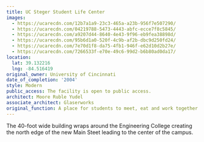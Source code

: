 ```yaml
---
title: UC Steger Student Life Center
images:
  - https://ucarecdn.com/12b7a1a9-23c3-465a-a23b-956f7e507290/
  - https://ucarecdn.com/04219788-5473-4443-abfc-ecce7f8c5845/
  - https://ucarecdn.com/a9207d44-8640-4e43-9f96-eb9fea38898d/
  - https://ucarecdn.com/95b6d1a0-520f-4c9b-af2b-dbc9d250fd24/
  - https://ucarecdn.com/7e70d1f8-da75-4fb1-946f-e62d10d2b27e/
  - https://ucarecdn.com/7266533f-e70e-49c6-99d2-b6b80ad0da17/
location:
  lat: 39.132216
  lng: -84.516419
original_owner: University of Cincinnati
date_of_completion: '2004'
style: Modern
public_access: The facility is open to public access.
architect: Moore Ruble Yudel
associate_architect: Glaserworks
original_function: A place for students to meet, eat and work together.
---
```


The 40-foot wide building wraps around the Engineering College creating the north edge of the new Main Steet leading to the center of the campus.
